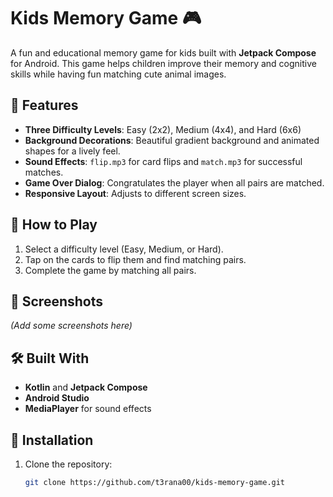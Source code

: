 # Kids Memory Game 🎮

A fun and educational memory game for kids built with **Jetpack Compose** for Android. This game helps children improve their memory and cognitive skills while having fun matching cute animal images.

## 📱 Features
- **Three Difficulty Levels**: Easy (2x2), Medium (4x4), and Hard (6x6)
- **Background Decorations**: Beautiful gradient background and animated shapes for a lively feel.
- **Sound Effects**: `flip.mp3` for card flips and `match.mp3` for successful matches.
- **Game Over Dialog**: Congratulates the player when all pairs are matched.
- **Responsive Layout**: Adjusts to different screen sizes.

## 🚀 How to Play
1. Select a difficulty level (Easy, Medium, or Hard).
2. Tap on the cards to flip them and find matching pairs.
3. Complete the game by matching all pairs.

## 🎨 Screenshots
*(Add some screenshots here)*

## 🛠️ Built With
- **Kotlin** and **Jetpack Compose**
- **Android Studio**
- **MediaPlayer** for sound effects

## 📂 Installation
1. Clone the repository:
   ```bash
   git clone https://github.com/t3rana00/kids-memory-game.git

